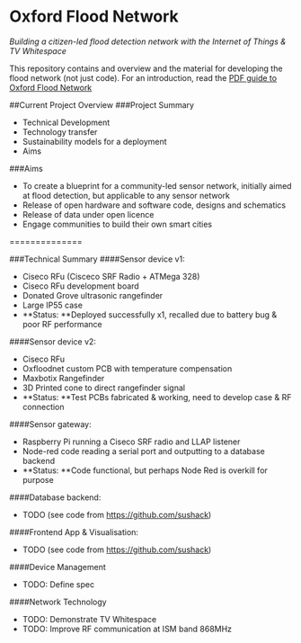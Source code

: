 Oxford Flood Network
====================

*Building a citizen-led flood detection network with the Internet of Things & TV Whitespace*

This repository contains and overview and the material for developing the flood network (not just code). For an introduction, read the [PDF guide to Oxford Flood Network](./blob/master/Oxford%20Flood%20Network.pdf)

##Current Project Overview
###Project Summary
 * Technical Development
 * Technology transfer
 * Sustainability models for a deployment
 * Aims
 
###Aims
 * To create a blueprint for a community-led sensor network, initially aimed at flood detection, but applicable to any sensor network
 * Release of open hardware and software code, designs and schematics
 * Release of data under open licence
 * Engage communities to build their own smart cities
 
==============

###Technical Summary
####Sensor device v1:
 * Ciseco RFu (Cisceco SRF Radio + ATMega 328)
 * Ciseco RFu development board
 * Donated Grove ultrasonic rangefinder
 * Large IP55 case
 * **Status: **Deployed successfully x1, recalled due to battery bug & poor RF performance

####Sensor device v2:
 * Ciseco RFu 
 * Oxfloodnet custom PCB with temperature compensation
 * Maxbotix Rangefinder
 * 3D Printed cone to direct rangefinder signal
 * **Status: **Test PCBs fabricated & working, need to develop case & RF connection

####Sensor gateway:
 * Raspberry Pi running a Ciseco SRF radio and LLAP listener
 * Node-red code reading a serial port and outputting to a database backend
 * **Status: **Code functional, but perhaps Node Red is overkill for purpose
 
####Database backend: 
 * TODO (see code from https://github.com/sushack)

####Frontend App & Visualisation:
 * TODO (see code from https://github.com/sushack)

####Device Management
 * TODO: Define spec

####Network Technology
 * TODO: Demonstrate TV Whitespace
 * TODO: Improve RF communication at ISM band 868MHz


